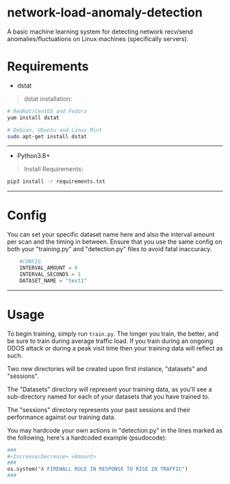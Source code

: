 # network-load-anomaly-detection
A basic machine learning system for detecting network recv/send anomalies/fluctuations on Linux machines (specifically servers).

# Requirements
- dstat
> dstat installation:
```sh
# RedHat/CentOS and Fedora
yum install dstat

# Debian, Ubuntu and Linux Mint
sudo apt-get install dstat
```
-------------------
- Python3.6+
> Install Requirements:

```sh
pip3 install -r requirements.txt
```
-----------------------
# Config
You can set your specific dataset name here
and also the interval amount per scan and the timing in between. 
Ensure that you use the same config on both your "training.py" and "detection.py"
files to avoid fatal inaccuracy.

```py
    #CONFIG
    INTERVAL_AMOUNT = 6
    INTERVAL_SECONDS = 1
    DATASET_NAME = "test1"
```
-----------------------
# Usage
To begin training, simply run `train.py`.
The longer you train, the better, and be sure to train during average traffic load.
If you train during an ongoing DDOS attack or during a peak visit time then your training data will reflect as such.

Two new directories will be created upon first instance, "datasets" and "sessions".

The "Datasets" directory will represent your training data, as you'll see a sub-directory named for each of your datasets
that you have trained to.

The "sessions" directory represents your past sessions and their performance against our training data.

You may hardcode your own actions in "detection.py" in the lines marked as the following, here's a hardcoded example (psudocode):
```py
###
#<Increase/Decrease> <Amount>
###
os.system("A FIREWALL RULE IN RESPONSE TO RISE IN TRAFFIC")
###
```



